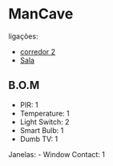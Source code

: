 # ManCave

ligações:
- [corredor 2](./corredores.md)
- [Sala](./sala.md)

## B.O.M

- PIR: 1
- Temperature: 1
- Light Switch: 2
- Smart Bulb: 1
- Dumb TV: 1

Janelas:
    - Window Contact: 1
